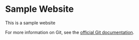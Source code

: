 # Sample Website

This is a sample website

For more information on Git, see the
[official Git documentation](https://git-scm.com/).

 
